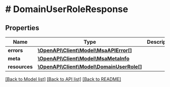 # # DomainUserRoleResponse

## Properties

Name | Type | Description | Notes
------------ | ------------- | ------------- | -------------
**errors** | [**\OpenAPI\Client\Model\MsaAPIError[]**](MsaAPIError.md) |  |
**meta** | [**\OpenAPI\Client\Model\MsaMetaInfo**](MsaMetaInfo.md) |  |
**resources** | [**\OpenAPI\Client\Model\DomainUserRole[]**](DomainUserRole.md) |  |

[[Back to Model list]](../../README.md#models) [[Back to API list]](../../README.md#endpoints) [[Back to README]](../../README.md)

